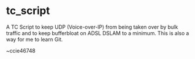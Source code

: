 # tc_script


A TC Script to keep UDP (Voice-over-IP) from being taken over by bulk traffic and to keep bufferbloat on ADSL DSLAM to a minimum. This is also a way for me to learn Git.

~ccie46748
